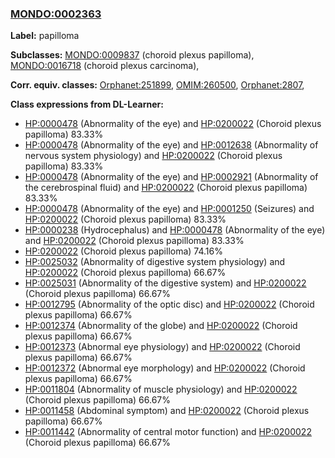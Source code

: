 
### [MONDO:0002363](http://purl.obolibrary.org/obo/MONDO_0002363)
**Label:** papilloma

**Subclasses:** [MONDO:0009837](http://purl.obolibrary.org/obo/MONDO_0009837) (choroid plexus papilloma), [MONDO:0016718](http://purl.obolibrary.org/obo/MONDO_0016718) (choroid plexus carcinoma), 

**Corr. equiv. classes:** [Orphanet:251899](http://www.orpha.net/ORDO/Orphanet_251899), [OMIM:260500](http://purl.obolibrary.org/obo/OMIM_260500), [Orphanet:2807](http://www.orpha.net/ORDO/Orphanet_2807), 

**Class expressions from DL-Learner:**

- [HP:0000478](http://purl.obolibrary.org/obo/HP_0000478) (Abnormality of the eye) and [HP:0200022](http://purl.obolibrary.org/obo/HP_0200022) (Choroid plexus papilloma) 83.33%
- [HP:0000478](http://purl.obolibrary.org/obo/HP_0000478) (Abnormality of the eye) and [HP:0012638](http://purl.obolibrary.org/obo/HP_0012638) (Abnormality of nervous system physiology) and [HP:0200022](http://purl.obolibrary.org/obo/HP_0200022) (Choroid plexus papilloma) 83.33%
- [HP:0000478](http://purl.obolibrary.org/obo/HP_0000478) (Abnormality of the eye) and [HP:0002921](http://purl.obolibrary.org/obo/HP_0002921) (Abnormality of the cerebrospinal fluid) and [HP:0200022](http://purl.obolibrary.org/obo/HP_0200022) (Choroid plexus papilloma) 83.33%
- [HP:0000478](http://purl.obolibrary.org/obo/HP_0000478) (Abnormality of the eye) and [HP:0001250](http://purl.obolibrary.org/obo/HP_0001250) (Seizures) and [HP:0200022](http://purl.obolibrary.org/obo/HP_0200022) (Choroid plexus papilloma) 83.33%
- [HP:0000238](http://purl.obolibrary.org/obo/HP_0000238) (Hydrocephalus) and [HP:0000478](http://purl.obolibrary.org/obo/HP_0000478) (Abnormality of the eye) and [HP:0200022](http://purl.obolibrary.org/obo/HP_0200022) (Choroid plexus papilloma) 83.33%
- [HP:0200022](http://purl.obolibrary.org/obo/HP_0200022) (Choroid plexus papilloma) 74.16%
- [HP:0025032](http://purl.obolibrary.org/obo/HP_0025032) (Abnormality of digestive system physiology) and [HP:0200022](http://purl.obolibrary.org/obo/HP_0200022) (Choroid plexus papilloma) 66.67%
- [HP:0025031](http://purl.obolibrary.org/obo/HP_0025031) (Abnormality of the digestive system) and [HP:0200022](http://purl.obolibrary.org/obo/HP_0200022) (Choroid plexus papilloma) 66.67%
- [HP:0012795](http://purl.obolibrary.org/obo/HP_0012795) (Abnormality of the optic disc) and [HP:0200022](http://purl.obolibrary.org/obo/HP_0200022) (Choroid plexus papilloma) 66.67%
- [HP:0012374](http://purl.obolibrary.org/obo/HP_0012374) (Abnormality of the globe) and [HP:0200022](http://purl.obolibrary.org/obo/HP_0200022) (Choroid plexus papilloma) 66.67%
- [HP:0012373](http://purl.obolibrary.org/obo/HP_0012373) (Abnormal eye physiology) and [HP:0200022](http://purl.obolibrary.org/obo/HP_0200022) (Choroid plexus papilloma) 66.67%
- [HP:0012372](http://purl.obolibrary.org/obo/HP_0012372) (Abnormal eye morphology) and [HP:0200022](http://purl.obolibrary.org/obo/HP_0200022) (Choroid plexus papilloma) 66.67%
- [HP:0011804](http://purl.obolibrary.org/obo/HP_0011804) (Abnormality of muscle physiology) and [HP:0200022](http://purl.obolibrary.org/obo/HP_0200022) (Choroid plexus papilloma) 66.67%
- [HP:0011458](http://purl.obolibrary.org/obo/HP_0011458) (Abdominal symptom) and [HP:0200022](http://purl.obolibrary.org/obo/HP_0200022) (Choroid plexus papilloma) 66.67%
- [HP:0011442](http://purl.obolibrary.org/obo/HP_0011442) (Abnormality of central motor function) and [HP:0200022](http://purl.obolibrary.org/obo/HP_0200022) (Choroid plexus papilloma) 66.67%


